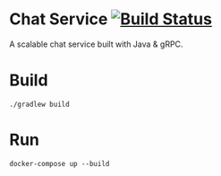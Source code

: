 # Chat Service [![Build Status](https://travis-ci.org/MorrisonCole/chat-service.svg?branch=master)](https://travis-ci.org/MorrisonCole/chat-service)
A scalable chat service built with Java &amp; gRPC.

# Build
`./gradlew build`

# Run
`docker-compose up --build`
